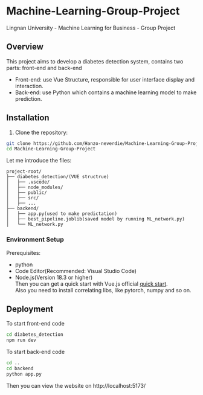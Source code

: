 # Machine-Learning-Group-Project
Lingnan University - Machine Learning for Business - Group Project 
## Overview
This project aims to develop a diabetes detection system, contains two parts: front-end and back-end
- Front-end: use Vue Structure, responsible for user interface display and interaction.
- Back-end: use Python which contains a machine learning model to make prediction.


## Installation
1. Clone the repository:
```bash
git clone https://github.com/Hanzo-neverdie/Machine-Learning-Group-Project.git
cd Machine-Learning-Group-Project
```

Let me introduce the files:
```text
project-root/
├── diabetes_detection/(VUE structrue)
│   ├── .vscode/
│   ├── node_modules/
│   ├── public/
│   ├── src/
│   ├── ...
├── backend/
│   ├── app.py(used to make predictation)
│   ├── best_pipeline.joblib(saved model by running ML_network.py)
│   └── ML_network.py
```
### Environment Setup
Prerequisites:
- python
- Code Editor(Recommended: Visual Studio Code)
- Node.js(Version 18.3 or higher)  
Then you can get a quick start with Vue.js official [quick start](https://vuejs.org/guide/quick-start.html).  
Also you need to install correlating libs, like pytorch, numpy and so on.

## Deployment
To start front-end code
```bash
cd diabetes_detection
npm run dev
```
To start back-end code
```bash
cd ..
cd backend
python app.py
```
Then you can view the website on http://localhost:5173/

